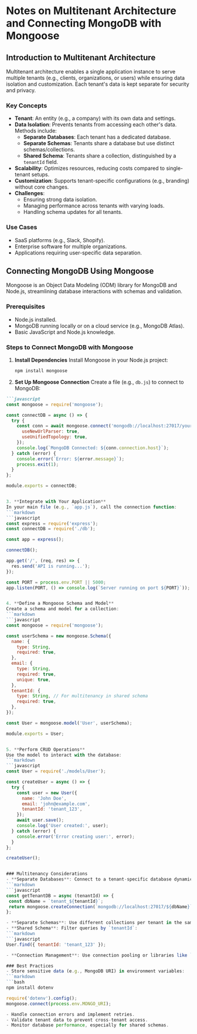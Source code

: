# Notes on Multitenant Architecture and Connecting MongoDB with Mongoose

## Introduction to Multitenant Architecture

Multitenant architecture enables a single application instance to serve multiple tenants (e.g., clients, organizations, or users) while ensuring data isolation and customization. Each tenant's data is kept separate for security and privacy.

### Key Concepts
- **Tenant**: An entity (e.g., a company) with its own data and settings.
- **Data Isolation**: Prevents tenants from accessing each other's data. Methods include:
  - **Separate Databases**: Each tenant has a dedicated database.
  - **Separate Schemas**: Tenants share a database but use distinct schemas/collections.
  - **Shared Schema**: Tenants share a collection, distinguished by a `tenantId` field.
- **Scalability**: Optimizes resources, reducing costs compared to single-tenant setups.
- **Customization**: Supports tenant-specific configurations (e.g., branding) without core changes.
- **Challenges**:
  - Ensuring strong data isolation.
  - Managing performance across tenants with varying loads.
  - Handling schema updates for all tenants.

### Use Cases
- SaaS platforms (e.g., Slack, Shopify).
- Enterprise software for multiple organizations.
- Applications requiring user-specific data separation.

## Connecting MongoDB Using Mongoose

Mongoose is an Object Data Modeling (ODM) library for MongoDB and Node.js, streamlining database interactions with schemas and validation.

### Prerequisites
- Node.js installed.
- MongoDB running locally or on a cloud service (e.g., MongoDB Atlas).
- Basic JavaScript and Node.js knowledge.

### Steps to Connect MongoDB with Mongoose

1. **Install Dependencies**
   Install Mongoose in your Node.js project:
   ```bash
   npm install mongoose


2. **Set Up Mongoose Connection**
Create a file (e.g., `db.js`) to connect to MongoDB:
```markdown
```javascript
const mongoose = require('mongoose');

const connectDB = async () => {
  try {
    const conn = await mongoose.connect('mongodb://localhost:27017/yourDatabase', {
      useNewUrlParser: true,
      useUnifiedTopology: true,
    });
    console.log(`MongoDB Connected: ${conn.connection.host}`);
  } catch (error) {
    console.error(`Error: ${error.message}`);
    process.exit(1);
  }
};

module.exports = connectDB;


3. **Integrate with Your Application**
In your main file (e.g., `app.js`), call the connection function:
```markdown
```javascript
const express = require('express');
const connectDB = require('./db');

const app = express();

connectDB();

app.get('/', (req, res) => {
  res.send('API is running...');
});

const PORT = process.env.PORT || 5000;
app.listen(PORT, () => console.log(`Server running on port ${PORT}`));


4. **Define a Mongoose Schema and Model**
Create a schema and model for a collection:
```markdown
```javascript
const mongoose = require('mongoose');

const userSchema = new mongoose.Schema({
  name: {
    type: String,
    required: true,
  },
  email: {
    type: String,
    required: true,
    unique: true,
  },
  tenantId: {
    type: String, // For multitenancy in shared schema
    required: true,
  },
});

const User = mongoose.model('User', userSchema);

module.exports = User;


5. **Perform CRUD Operations**
Use the model to interact with the database:
```markdown
```javascript
const User = require('./models/User');

const createUser = async () => {
  try {
    const user = new User({
      name: 'John Doe',
      email: 'john@example.com',
      tenantId: 'tenant_123',
    });
    await user.save();
    console.log('User created:', user);
  } catch (error) {
    console.error('Error creating user:', error);
  }
};

createUser();


### Multitenancy Considerations
- **Separate Databases**: Connect to a tenant-specific database dynamically:
```markdown
```javascript
const getTenantDB = async (tenantId) => {
 const dbName = `tenant_${tenantId}`;
 return mongoose.createConnection(`mongodb://localhost:27017/${dbName}`);
};

- **Separate Schemas**: Use different collections per tenant in the same database.
- **Shared Schema**: Filter queries by `tenantId`:
```markdown
```javascript
User.find({ tenantId: 'tenant_123' });

- **Connection Management**: Use connection pooling or libraries like `mongoose-tenant` for scalability.

### Best Practices
- Store sensitive data (e.g., MongoDB URI) in environment variables:
```markdown
```bash
npm install dotenv

require('dotenv').config();
mongoose.connect(process.env.MONGO_URI);

- Handle connection errors and implement retries.
- Validate tenant data to prevent cross-tenant access.
- Monitor database performance, especially for shared schemas.

